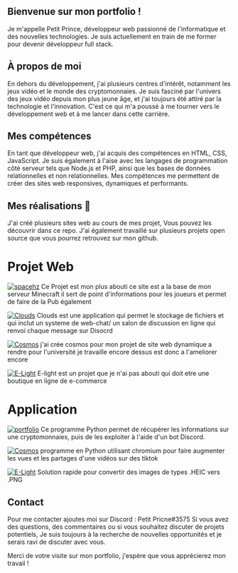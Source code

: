 
## Bienvenue sur mon portfolio !

Je m'appelle Petit Prince, développeur web passionné de l'informatique et des nouvelles technologies. Je suis actuellement en train de me former pour devenir développeur full stack.

## À propos de moi
En dehors du développement, j'ai plusieurs centres d'intérêt, notamment les jeux vidéo et le monde des cryptomonnaies. Je suis fasciné par l'univers des jeux vidéo depuis mon plus jeune âge, et j'ai toujours été attiré par la technologie et l'innovation. C'est ce qui m'a poussé à me tourner vers le développement web et à me lancer dans cette carrière.

## Mes compétences
En tant que développeur web, j'ai acquis des compétences en HTML, CSS, JavaScript. Je suis également à l'aise avec les langages de programmation côté serveur tels que Node.js et PHP, ainsi que les bases de données relationnelles et non relationnelles. Mes compétences me permettent de créer des sites web responsives, dynamiques et performants.

## Mes réalisations 🔗 
J'ai créé plusieurs sites web au cours de mes projet, Vous pouvez les découvrir dans ce repo. J'ai également travaillé sur plusieurs projets open source que vous pourrez retrouvez sur mon github.


# Projet Web

[![spacehz](https://img.shields.io/badge/-SpaceHz-Light?style=for-the-badge&color=blueviolet)](https://spacehz.xyz) Ce Projet est mon plus abouti ce site est a la base de mon serveur Minecraft il sert de point d'informations pour les joueurs et permet de faire de la Pub également

[![Clouds](https://img.shields.io/badge/-Clouds-Light?style=for-the-badge&color=green)](https://spacehz.xyz/portfolio/Clouds) Clouds est une application qui permet le stockage de fichiers et qui inclut un systeme de web-chat/ un salon de discussion en ligne qui renvoi chaque message sur Disocrd

[![Cosmos](https://img.shields.io/badge/-Cosmos-Light?style=for-the-badge&color=violet)](https://spacehz.xyz/portfolio/Cosmos) j'ai crée cosmos pour mon projet de site web dynamique a rendre pour l'université je travaille encore dessus est donc a l'ameliorer encore

[![E-Light](https://img.shields.io/badge/-E--light-Light?style=for-the-badge&color=blue)](https://spacehz.xyz/portfolio/E-Light/) E-light est un projet que je n'ai pas abouti qui doit etre une boutique en ligne de e-commerce 



# Application
[![portfolio](https://img.shields.io/badge/-Crypto--Info-Light?style=for-the-badge&color=black)](https://github.com/BBgamesTV/Crypto-Info) Ce programme Python permet de récupérer les informations sur une cryptomonnaies, puis de les exploiter à l'aide d'un bot Discord.

[![Cosmos](https://img.shields.io/badge/-TikViews-Light?style=for-the-badge&color=violet)](https://github.com/BBgamesTV/TikViews) programme en Python utilisant chromium pour faire augmenter les vues et les partages d'une vidéos sur des tiktok 

[![E-Light](https://img.shields.io/badge/-HEIC--PNG-Light?style=for-the-badge&color=blue)](https://github.com/BBgamesTV/Heic-Png) Solution rapide pour convertir des images de types .HEIC vers .PNG

## Contact
Pour me contacter ajoutes moi sur Discord : Petit Pricne#3575
Si vous avez des questions, des commentaires ou si vous souhaitez discuter de projets potentiels, Je suis toujours à la recherche de nouvelles opportunités et je serais ravi de discuter avec vous.

Merci de votre visite sur mon portfolio, j'espère que vous apprécierez mon travail !
